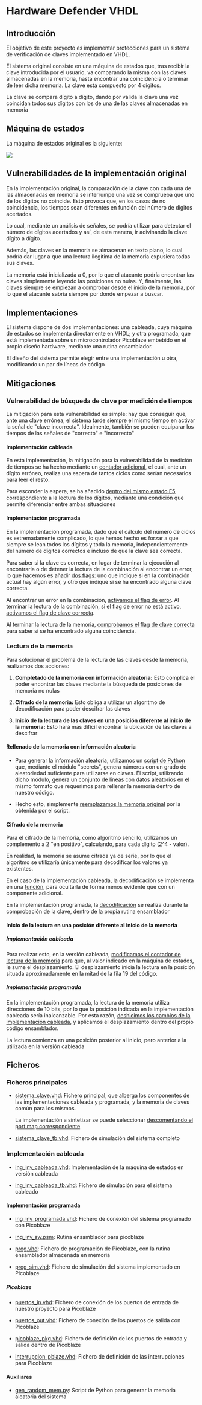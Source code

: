 # Hardware Defender VHDL
## Introducción

El objetivo de este proyecto es implementar protecciones para un sistema de verificación de claves implementado en VHDL. 

El sistema original consiste en una máquina de estados que, tras recibir la clave introducida por el usuario, va comparando la misma con las claves almacenadas en la memoria, hasta encontrar una coincidencia o terminar de leer dicha memoria. La clave está compuesto por 4 dígitos.

La clave se compara dígito a dígito, dando por válida la clave una vez coincidan todos sus dígitos con los de una de las claves almacenadas en memoria

## Máquina de estados

La máquina de estados original es la siguiente:

![](asm_ing_inv_mod.png)

## Vulnerabilidades de la implementación original

En la implementación original, la comparación de la clave con cada una de las almacenadas en memoria se interrumpe una vez se comprueba que uno de los dígitos no coincide. Esto provoca que, en los casos de no coincidencia, los tiempos sean diferentes en función del número de dígitos acertados.

Lo cual, mediante un análisis de señales, se podría utilizar para detectar el número de dígitos acertados y así, de esta manera, ir adivinando la clave dígito a dígito. 

Además, las claves en la memoria se almacenan en texto plano, lo cual podría dar lugar a que una lectura ilegítima de la memoria expusiera todas sus claves. 

La memoria está inicializada a 0, por lo que el atacante podría encontrar las claves simplemente leyendo las posiciones no nulas. Y, finalmente, las claves siempre se empiezan a comprobar desde el inicio de la memoria, por lo que el atacante sabría siempre por donde empezar a buscar.

## Implementaciones

El sistema dispone de dos implementaciones: una cableada, cuya máquina de estados se implementa directamente en VHDL; y otra programada, que está implementada sobre un microcontrolador Picoblaze embebido en el propio diseño hardware, mediante una rutina ensamblador.

El diseño del sistema permite elegir entre una implementación u otra, modificando un par de líneas de código

## Mitigaciones

### Vulnerabilidad de búsqueda de clave por medición de tiempos

La mitigación para esta vulnerabilidad es simple: hay que conseguir que, ante una clave errónea, el sistema tarde siempre el mismo tiempo en activar la señal de "clave incorrecta". Idealmente, también se pueden equiparar los tiempos de las señales de "correcto" e "incorrecto"

#### Implementación cableada

En esta implementación, la mitigación para la vulnerabilidad de la medición de tiempos se ha hecho mediante un [contador adicional](https://github.com/AlmuHS/ProyectoAtaquesHW/blob/master/M%C3%B3dulos/ing_inv_cableada.vhd#L48), el cual, ante un dígito erróneo, realiza una espera de tantos ciclos como serían necesarios para leer el resto.

Para esconder la espera, se ha añadido [dentro del mismo estado E5](https://github.com/AlmuHS/ProyectoAtaquesHW/blob/master/M%C3%B3dulos/ing_inv_cableada.vhd#L143-L151), correspondiente a la lectura de los dígitos, mediante una condición que permite diferenciar entre ambas situaciones

#### Implementación programada

En la implementación programada, dado que el cálculo del número de ciclos es extremadamente complicado, lo que hemos hecho es forzar a que siempre se lean todos los dígitos y toda la memoria, independientemente del número de dígitos correctos e incluso de que la clave sea correcta.

Para saber si la clave es correcta, en lugar de terminar la ejecución al encontrarla o de detener la lectura de la combinación al encontrar un error, lo que hacemos es añadir [dos flags](https://github.com/AlmuHS/ProyectoAtaquesHW/blob/master/M%C3%B3dulos/ing_inv_sw.psm#L23-L24): uno que indique si en la combinación actual hay algún error, y otro que indique si se ha encontrado alguna clave correcta.

Al encontrar un error en la combinación, [activamos el flag de error](https://github.com/AlmuHS/ProyectoAtaquesHW/blob/master/M%C3%B3dulos/ing_inv_sw.psm#L139). Al terminar la lectura de la combinación, si el flag de error no está activo, [activamos el flag de clave correcta](https://github.com/AlmuHS/ProyectoAtaquesHW/blob/master/M%C3%B3dulos/ing_inv_sw.psm#L206). 

Al terminar la lectura de la memoria, [comprobamos el flag de clave correcta](https://github.com/AlmuHS/ProyectoAtaquesHW/blob/master/M%C3%B3dulos/ing_inv_sw.psm#L211) para saber si se ha encontrado alguna coincidencia.

### Lectura de la memoria

Para solucionar el problema de la lectura de las claves desde la memoria, realizamos dos acciones:

1. **Completado de la memoria con información aleatoria:** Esto complica el poder encontrar las claves mediante la búsqueda de posiciones de memoria no nulas

2. **Cifrado de la memoria:** Esto obliga a utilizar un algoritmo de decodificación para poder descifrar las claves  

3. **Inicio de la lectura de las claves en una posición diferente al inicio de la memoria:** Esto hará mas difícil encontrar la ubicación de las claves a descifrar

#### Rellenado de la memoria con información aleatoria

* Para generar la información aleatoria, utilizamos un [script de Python](https://github.com/AlmuHS/ProyectoAtaquesHW/blob/master/gen_random_mem.py) que, mediante el módulo "secrets", genera números con un grado de aleatoriedad suficiente para utilizarse en claves. El script, utilizando dicho módulo, genera un conjunto de líneas con datos aleatorios en el mismo formato que requerimos para rellenar la memoria dentro de nuestro código.

* Hecho esto, simplemente [reemplazamos la memoria original](https://github.com/AlmuHS/ProyectoAtaquesHW/blob/master/M%C3%B3dulos/sistema_clave.vhd#L108-L174) por la obtenida por el script.

#### Cifrado de la memoria

Para el cifrado de la memoria, como algoritmo sencillo, utilizamos un complemento a 2 "en positivo", calculando, para cada dígito (2^4 - valor).

En realidad, la memoria se asume cifrada ya de serie, por lo que el algoritmo se utilizaría únicamente para decodificar los valores ya existentes.

En el caso de la implementación cableada, la decodificación se implementa en una [función](https://github.com/AlmuHS/ProyectoAtaquesHW/blob/master/M%C3%B3dulos/ing_inv_cableada.vhd#L57-L66), para ocultarla de forma menos evidente que con un componente adicional.

En la implementación programada, la [decodificación](https://github.com/AlmuHS/ProyectoAtaquesHW/blob/master/M%C3%B3dulos/ing_inv_sw.psm#L115-L117) se realiza durante la comprobación de la clave, dentro de la propia rutina ensamblador

#### Inicio de la lectura en una posición diferente al inicio de la memoria

##### Implementación cableada

Para realizar esto, en la versión cableada, [modificamos el contador de lectura de la memoria](https://github.com/AlmuHS/ProyectoAtaquesHW/commit/b823feb0ee4632dd08783a3e2919d0dd2d841e84) para que, al valor indicado en la máquina de estados, le sume el desplazamiento. El desplazamiento inicia la lectura en la posición situada aproximadamente en la mitad de la fila 19 del código.

##### Implementación programada

En la implementación programada, la lectura de la memoria utiliza direcciones de 10 bits, por lo que la posición indicada en la implementación cableada sería inalcanzable. Por esta razón, [deshicimos los cambios de la implementación cableada](https://github.com/AlmuHS/ProyectoAtaquesHW/blob/master/M%C3%B3dulos/sistema_clave.vhd#L99), y aplicamos el desplazamiento dentro del propio código ensamblador.

La lectura comienza en una posición posterior al inicio, pero anterior a la utilizada en la versión cableada

## Ficheros

### Ficheros principales

- [sistema_clave.vhd](https://github.com/AlmuHS/ProyectoAtaquesHW/blob/master/M%C3%B3dulos/sistema_clave.vhd): Fichero principal, que alberga los componentes de las implementaciones cableada y programada, y la memoria de claves común para los mismos.  

	La implementación a sintetizar se puede seleccionar [descomentando el port map correspondiente](https://github.com/AlmuHS/ProyectoAtaquesHW/blob/master/M%C3%B3dulos/sistema_clave.vhd#L74-L97)

- [sistema_clave_tb.vhd](https://github.com/AlmuHS/ProyectoAtaquesHW/blob/master/M%C3%B3dulos/sistema_clave_tb.vhd): Fichero de simulación del sistema completo

### Implementación cableada

- [ing_inv_cableada.vhd](https://github.com/AlmuHS/ProyectoAtaquesHW/blob/master/M%C3%B3dulos/ing_inv_cableada.vhd): Implementación de la máquina de estados en versión cableada  

- [ing_inv_cableada_tb.vhd](https://github.com/AlmuHS/ProyectoAtaquesHW/blob/master/M%C3%B3dulos/ing_inv_cableada_tb.vhd): Fichero de simulación para el sistema cableado

#### Implementación programada

- [ing_inv_programada.vhd](https://github.com/AlmuHS/ProyectoAtaquesHW/blob/master/M%C3%B3dulos/ing_inv_programada.vhd): Fichero de conexión del sistema programado con Picoblaze

- [ing_inv_sw.psm](https://github.com/AlmuHS/ProyectoAtaquesHW/blob/master/M%C3%B3dulos/ing_inv_sw.psm): Rutina ensamblador para picoblaze

- [prog.vhd](https://github.com/AlmuHS/ProyectoAtaquesHW/blob/master/M%C3%B3dulos/prog.vhd): Fichero de programación de Picoblaze, con la rutina ensamblador almacenada en memoria

- [prog_sim.vhd](https://github.com/AlmuHS/ProyectoAtaquesHW/blob/master/M%C3%B3dulos/prog_sim.vhd): Fichero de simulación del sistema implementado en Picoblaze

##### Picoblaze

- [puertos_in.vhd](https://github.com/AlmuHS/ProyectoAtaquesHW/blob/master/Picoblaze/puertos_in.vhd): Fichero de conexión de los puertos de entrada de nuestro proyecto para Picoblaze

- [puertos_out.vhd](https://github.com/AlmuHS/ProyectoAtaquesHW/blob/master/Picoblaze/puertos_out.vhd): Fichero de conexión de los puertos de salida con Picoblaze

- [picoblaze_pkg.vhd](https://github.com/AlmuHS/ProyectoAtaquesHW/blob/master/Picoblaze/picoblaze_pkg.vhd): Fichero de definición de los puertos de entrada y salida dentro de Picoblaze

- [interrupcion_pblaze.vhd](https://github.com/AlmuHS/ProyectoAtaquesHW/blob/master/Picoblaze/interrupcion_pblaze.vhd): Fichero de definición de las interrupciones para Picoblaze

#### Auxiliares

- [gen_random_mem.py](https://github.com/AlmuHS/ProyectoAtaquesHW/blob/master/gen_random_mem.py): Script de Python para generar la memoria aleatoria del sistema

